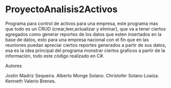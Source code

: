 # ProyectoAnalisis2Activos
Programa para control de activos para una empresa, este programa mas que todo es un CRUD (crear,leer,actualizar y elminar), que va a tener ciertos agregados como generar reportes de los datos que esten insertados en la base de datos, esto para una empresa nacional con el fin que en las reuniones puedan apreciar ciertos reportes generados a partir de sus datos, esa es la idea principal del programa monstrar ciertos graficos a partir de la información, todo este código realizado en C#.

Autores 

Jostin Madriz Sequeira.
Alberto Monge Solano.
Christofer Solano Loaiza.
Kenneth Valerio Brenes.

